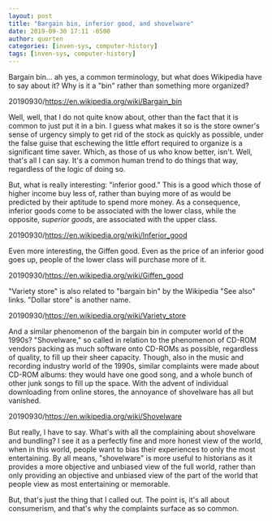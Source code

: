 ```yaml
---
layout: post
title: "Bargain bin, inferior good, and shovelware"
date: 2019-09-30 17:11 -0500
author: quorten
categories: [inven-sys, computer-history]
tags: [inven-sys, computer-history]
---
```


Bargain bin... ah yes, a common terminology, but what does Wikipedia
have to say about it?  Why is it a "bin" rather than something more
organized?

20190930/https://en.wikipedia.org/wiki/Bargain_bin

Well, well, that I do not quite know about, other than the fact that
it is common to just put it in a bin.  I guess what makes it so is the
store owner's sense of urgency simply to get rid of the stock as
quickly as possible, under the false guise that eschewing the little
effort required to organize is a significant time saver.  Which, as
those of us who know better, isn't.  Well, that's all I can say.  It's
a common human trend to do things that way, regardless of the logic of
doing so.

But, what is really interesting: "inferior good."  This is a good
which those of higher income buy less of, rather than buying more of
as would be predicted by their aptitude to spend more money.  As a
consequence, inferior goods come to be associated with the lower
class, while the opposite, _superior goods_, are associated with the
upper class.

20190930/https://en.wikipedia.org/wiki/Inferior_good

Even more interesting, the Giffen good.  Even as the price of an
inferior good goes up, people of the lower class will purchase more of
it.

<!-- more -->

20190930/https://en.wikipedia.org/wiki/Giffen_good

"Variety store" is also related to "bargain bin" by the Wikipedia "See
also" links.  "Dollar store" is another name.

20190930/https://en.wikipedia.org/wiki/Variety_store

And a similar phenomenon of the bargain bin in computer world of the
1990s?  "Shovelware," so called in relation to the phenomenon of
CD-ROM vendors packing as much software onto CD-ROMs as possible,
regardless of quality, to fill up their sheer capacity.  Though, also
in the music and recording industry world of the 1990s, similar
complaints were made about CD-ROM albums: they would have one good
song, and a whole bunch of other junk songs to fill up the space.
With the advent of individual downloading from online stores, the
annoyance of shovelware has all but vanished.

20190930/https://en.wikipedia.org/wiki/Shovelware

But really, I have to say.  What's with all the complaining about
shovelware and bundling?  I see it as a perfectly fine and more honest
view of the world, when in this world, people want to bias their
experiences to only the most entertaining.  By all means, "shovelware"
is more useful to historians as it provides a more objective and
unbiased view of the full world, rather than only providing an
objective and unbiased view of the part of the world that people view
as most entertaining or memorable.

But, that's just the thing that I called out.  The point is, it's all
about consumerism, and that's why the complaints surface as so common.
